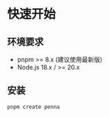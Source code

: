 # 快速开始

## 环境要求

- pnpm >= 8.x (建议使用最新版)
- Node.js  18.x / >= 20.x

## 安装

```shell
pnpm create penna
```